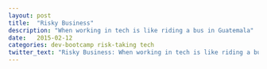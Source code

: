 ```yaml
---
layout: post
title:  "Risky Business"
description: "When working in tech is like riding a bus in Guatemala"
date:   2015-02-12
categories: dev-bootcamp risk-taking tech
twitter_text: "Risky Business: When working in tech is like riding a bus in Guatemala."
---
```

